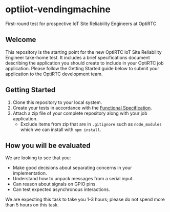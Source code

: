 # optiiot-vendingmachine

First-round test for prospective IoT Site Reliability Engineers at OptiRTC

## Welcome

This repository is the starting point for the new OptiRTC IoT Site Reliability Engineer take-home test. It includes a brief specifications document describing the application you should create to include in your OptiRTC job application. Please follow the Getting Started guide below to submit your application to the OptiRTC development team.

## Getting Started

1. Clone this repository to your local system.
2. Create your tests in accordance with the [Functional Specification](FunctionalSpec.md).
3. Attach a zip file of your complete repository along with your job application.
   - Exclude items from zip that are in `.gitignore` such as `node_modules` which we can install with `npm install`.

## How you will be evaluated

We are looking to see that you: 
- Make good decisions about separating concerns in your implementation.
- Understand how to unpack messages from a serial input.
- Can reason about signals on GPIO pins.
- Can test expected asynchronous interactions.

We are expecting this task to take you 1-3 hours; please do not spend more than 5 hours on this task.
